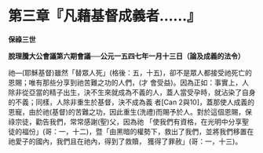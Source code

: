 # 第三章『凡藉基督成義者……』


**保祿三世**

**脫理騰大公會議第六期會議──公元一五四七年一月十三日（論及成義的法令）**





祂—(耶穌基督)雖然「替眾人死」(格後：五，十五)，卻不是眾人都接受祂死亡的恩賜；唯有那些分享到祂苦難之功的人們，(才
會受益)。因為正如：事實上，人除非從亞當的精子出生，決不生來就成為不義的人，蓋人當受孕時，就沾染了自身的不義；同樣，人除非重生於基督，決不成為義
者[Can 
2與10]，蓋那使人成義的恩寵，由於祂(基督)的苦難之功，因此重生(洗禮)而賜予於人。對於這個恩賜，保祿宗徒，勸告我們，常常感謝(聖)父，因為祂
「使我們有資格，在光明中分享聖徒的福份」(哥：一，十二)，暨「由黑暗的權勢下，救出了我們，並將我們移置在祂愛子的國內，我們且在祂內，得到了救贖，
獲得了罪赦」(哥：一，十三)。

